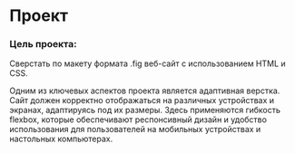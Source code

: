 # Проект

### Цель проекта:
Сверстать по макету формата .fig веб-сайт с использованием HTML и CSS. 

Одним из ключевых аспектов проекта является адаптивная верстка. 
Сайт должен корректно отображаться на различных устройствах и экранах, адаптируясь под их размеры. 
Здесь применяются гибкость flexbox, которые обеспечивают респонсивный дизайн и удобство использования для пользователей на мобильных устройствах и настольных компьютерах.
